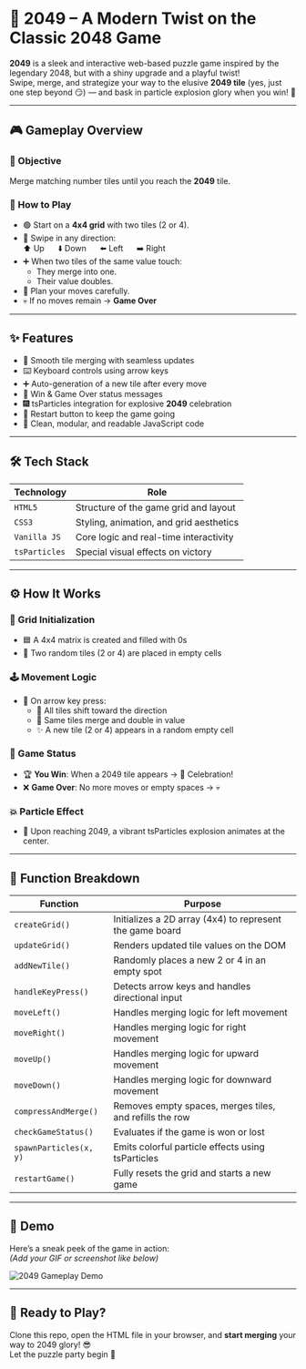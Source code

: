 # 🧠 2049 – A Modern Twist on the Classic 2048 Game

**2049** is a sleek and interactive web-based puzzle game inspired by the legendary 2048, but with a shiny upgrade and a playful twist!  
Swipe, merge, and strategize your way to the elusive **2049 tile** (yes, just one step beyond 😏) — and bask in particle explosion glory when you win! 🎇

---

## 🎮 Gameplay Overview

### 🎯 Objective  
Merge matching number tiles until you reach the **2049** tile.

### 🧩 How to Play

- 🟢 Start on a **4x4 grid** with two tiles (2 or 4).  
- 🔄 Swipe in any direction:  
  ⬆️ Up &nbsp;&nbsp;&nbsp;&nbsp; ⬇️ Down &nbsp;&nbsp;&nbsp;&nbsp; ⬅️ Left &nbsp;&nbsp;&nbsp;&nbsp; ➡️ Right  
- ➕ When two tiles of the same value touch:  
  - They merge into one.  
  - Their value doubles.  
- 🧠 Plan your moves carefully.  
- 💀 If no moves remain → **Game Over**

---

## ✨ Features

- 🔄 Smooth tile merging with seamless updates  
- ⌨️ Keyboard controls using arrow keys  
- ➕ Auto-generation of a new tile after every move  
- 📢 Win & Game Over status messages  
- 🎆 tsParticles integration for explosive **2049** celebration  
- 🔁 Restart button to keep the game going  
- 🧼 Clean, modular, and readable JavaScript code  

---

## 🛠️ Tech Stack

| Technology     | Role                                      |
|----------------|-------------------------------------------|
| `HTML5`        | Structure of the game grid and layout     |
| `CSS3`         | Styling, animation, and grid aesthetics   |
| `Vanilla JS`   | Core logic and real-time interactivity    |
| `tsParticles`  | Special visual effects on victory         |

---

## ⚙️ How It Works

### 🧱 Grid Initialization

- 🟦 A 4x4 matrix is created and filled with 0s  
- 🎲 Two random tiles (2 or 4) are placed in empty cells  

### 🕹️ Movement Logic

- 🔁 On arrow key press:  
  - 🎯 All tiles shift toward the direction  
  - 🔗 Same tiles merge and double in value  
  - ✨ A new tile (2 or 4) appears in a random empty cell  

### 🚦 Game Status

- 🏆 **You Win**: When a 2049 tile appears → 🎉 Celebration!  
- ❌ **Game Over**: No more moves or empty spaces → 💀

### 💥 Particle Effect

- 🌈 Upon reaching 2049, a vibrant tsParticles explosion animates at the center.

---

## 🧪 Function Breakdown

| Function           | Purpose                                                                 |
|--------------------|-------------------------------------------------------------------------|
| `createGrid()`     | Initializes a 2D array (4x4) to represent the game board               |
| `updateGrid()`     | Renders updated tile values on the DOM                                |
| `addNewTile()`     | Randomly places a new 2 or 4 in an empty spot                          |
| `handleKeyPress()` | Detects arrow keys and handles directional input                       |
| `moveLeft()`       | Handles merging logic for left movement                                |
| `moveRight()`      | Handles merging logic for right movement                               |
| `moveUp()`         | Handles merging logic for upward movement                              |
| `moveDown()`       | Handles merging logic for downward movement                            |
| `compressAndMerge()`| Removes empty spaces, merges tiles, and refills the row              |
| `checkGameStatus()`| Evaluates if the game is won or lost                                   |
| `spawnParticles(x, y)` | Emits colorful particle effects using tsParticles              |
| `restartGame()`    | Fully resets the grid and starts a new game                            |

---

## 📸 Demo

Here’s a sneak peek of the game in action:  
*(Add your GIF or screenshot like below)*

![2049 Gameplay Demo](demo/2049-pictures-demo.png)

---

## 🚀 Ready to Play?

Clone this repo, open the HTML file in your browser, and **start merging** your way to 2049 glory! 😎  
Let the puzzle party begin 🎉
